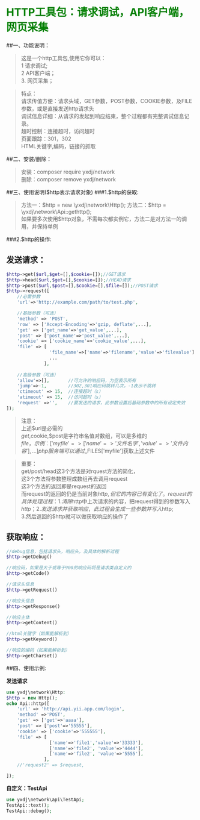 

<b style="color:green;">HTTP工具包：请求调试，API客户端，网页采集</b>
=========================================


##一、功能说明：
> 这是一个http工具包,使用它你可以：  
> 1 请求调试;  
> 2 API客户端；  
> 3. 网页采集；  


> 特点：  
> 请求传值方便：请求头域，GET参数，POST参数，COOKIE参数，及FILE参数，或是直接发送http请求头  
> 调试信息详细：从请求的发起到响应结束，整个过程都有完整调试信息记录。  
> 超时控制：连接超时，访问超时  
> 页面跟踪：301，302  
> HTML关键字,编码，链接的抓取  



##二、安装/删除：
> 安装：composer require yxdj/network  
> 删除：composer remove yxdj/network  



##三、使用说明($http表示请求对象)
###1.$http的获取:

> 方法一：$http = new \yxdj\network\Http();  
> 方法二：$http = \yxdj\network\Api::gethttp();  
> 如果要多次使用$http对象，不需每次都实例它，方法二是对方法一的调用，并保持单例  

###2.$http的操作:

发送请求：
-----------------------------------

```php
$http->get($url,$get=[],$cookie=[]);//GET请求
$http->head($url,$get=[],$cookie=[]);//HEAD请求
$http->post($url,$post=[],$cookie=[],$file=[]);//POST请求
$http->request([
    //必需参数
    'url'=>'http://example.com/path/to/test.php',

    //基础参数（可选）
    'method' => 'POST',
    'row' => ['Accept-Encoding'=>'gzip, deflate',...],    
    'get' => ['get_name'=>'get_value',...],
    'post' => ['post_name'=>'post_value',...],
    'cookie' => ['cookie_name'=>'cookie_value',...],    
    'file' => [
                'file_name'=>['name'=>'filename','value'=>'filevalue']
                ...
              ],
    
    //高级参数（可选）
    'allow'=>[],       //可允许的响应码，为空表示所有
    'jump'=>-1,        //302,301响应码跳转几次，-1表示不跳转
    'ctimeout' => 15,  //连接超时（s）
    'atimeout' => 15,  //访问超时（s）
    'request' =>'',    //要发送的请求，此参数设置后基础参数中的所有设定失效
]);
```

> 注意：  
>     上述$url是必需的  
>     $get,$cookie,$post是字符串名值对数组，可以是多维的  
>     $file，示例：['myfile'=>['name'=>'文件名字','value'=>'文件内容'],...]  
>     php服务端可以通过$_FILES['myfile']获取上述文件  


> 重要：  
>     get/post/head这3个方法是对rquest方法的简化，  
>     这3个方法将参数整理成数组再去调用request  
>     这3个方法的返回即是request的返回  
>     而request的返回的仍是当前对象$http,但它的内容已有变化了。  
>     request的具体处理过程：  
>     1.清除$http中上次请求的内容，把request得到的参数写入$http；  
>     2.发送请求并获取响应，此过程会生成一些参数并写入$http;  
>     3.然后返回的$http就可以做获取响应的操作了  


获取响应：
---------------------------------------------
```php
//debug信息，包括请求头，响应头，及具体的解析过程
$http->getDebug()

//响应码，如果是大于或等于900的响应码将是请求类自定义的
$http->getCode()

//请求头信息
$http->getRequest()

//响应头信息
$http->getResponse()

//响应主体
$http->getContent()

//html关键字（如果能解析到）
$http->getKeyword()

//响应的编码（如果能解析到）
$http->getCharset() 
```

##四、使用示例:

**发送请求**

```php
use yxdj\network\Http:
$http = new Http();
echo Api::http([
    'url' => 'http://api.yii.app.com/login',
    'method' =>'POST',
    'get' => ['get'=>'aaaa'],
    'post' => ['post'=>'55555'],
    'cookie' => ['cookie'=>'555555'],
    'file' => [
                ['name'=>'file1','value'=>'33333'],
                ['name'=>'file2', 'value'=>'4444'],
                ['name'=>'file2', 'value'=>'5555'],
              ],
    //'request2' => $request,

]);
```


**自定义：TestApi**

```php
use yxdj\network\api\TestApi;
TestApi::text();
TestApi::debug();
```

